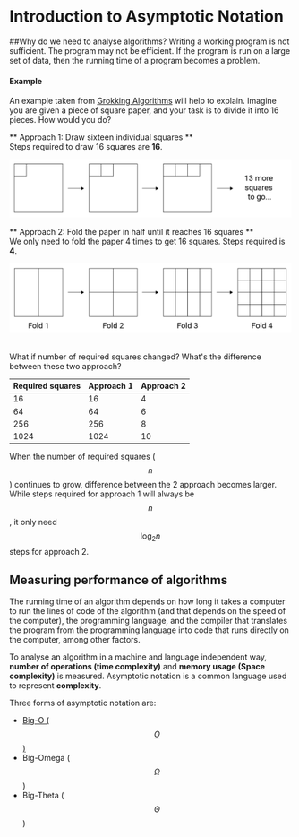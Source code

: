 # Introduction to Asymptotic Notation

##Why do we need to analyse algorithms?
Writing a working program is not sufficient. The program may not be efficient. If the program is run on a large set of data, then the running time of a program becomes a problem.

#### Example
An example taken from [Grokking Algorithms](https://amzn.to/376TGy9) will help to explain. Imagine you are given a piece of square paper, and your task is to divide it into 16 pieces. How would you do?

** Approach 1: Draw sixteen individual squares **  
Steps required to draw 16 squares are **16**.

![Approach 1](./images/approach-1.png)

** Approach 2: Fold the paper in half until it reaches 16 squares **  
We only need to fold the paper 4 times to get 16 squares. Steps required is **4**.

![Approach 2](./images/approach-2.png)

<br/>
What if number of required squares changed? What's the difference between these two approach?

| Required squares | Approach 1 | Approach 2 |
|------------------|------------|------------|
| 16               | 16         | 4          |
| 64               | 64         | 6          |
| 256              | 256        | 8          |
| 1024             | 1024       | 10         |

When the number of required squares ($$n$$) continues to grow, difference between the 2 approach becomes larger.
While steps required for approach 1 will always be $$n$$, it only need $$\log_2 n$$ steps for approach 2.

## Measuring performance of algorithms
The running time of an algorithm depends on how long it takes a computer to run the lines of code of the algorithm (and that depends on the speed of the computer), the programming language, and the compiler that translates the program from the programming language into code that runs directly on the computer, among other factors.

To analyse an algorithm in a machine and language independent way, **number of operations (time complexity)** and **memory usage (Space complexity)** is measured. Asymptotic notation is a common language used to represent **complexity**.

Three forms of asymptotic notation are:
* [Big-O ($$O$$)](./big-o-notation.md)
* Big-Omega ($$\Omega$$)
* Big-Theta ($$\Theta$$)
